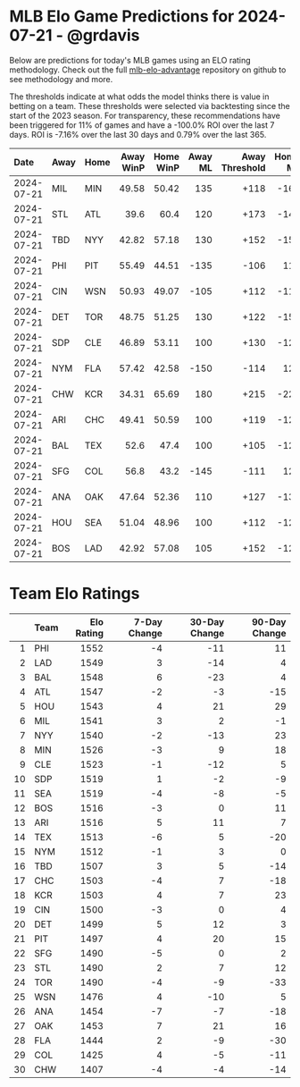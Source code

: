 # MLB Elo Game Predictions for 2024-07-21 - @grdavis
Below are predictions for today's MLB games using an ELO rating methodology. Check out the full [mlb-elo-advantage](https://github.com/grdavis/mlb-elo-advantage) repository on github to see methodology and more.

The thresholds indicate at what odds the model thinks there is value in betting on a team. These thresholds were selected via backtesting since the start of the 2023 season. For transparency, these recommendations have been triggered for 11% of games and have a -100.0% ROI over the last 7 days. ROI is -7.16% over the last 30 days and 0.79% over the last 365.

| Date       | Away   | Home   |   Away WinP |   Home WinP |   Away ML |   Away Threshold |   Home ML |   Home Threshold |
|:-----------|:-------|:-------|------------:|------------:|----------:|-----------------:|----------:|-----------------:|
| 2024-07-21 | MIL    | MIN    |       49.58 |       50.42 |       135 |             +118 |      -160 |             +114 |
| 2024-07-21 | STL    | ATL    |       39.6  |       60.4  |       120 |             +173 |      -145 |             -127 |
| 2024-07-21 | TBD    | NYY    |       42.82 |       57.18 |       130 |             +152 |      -155 |             -113 |
| 2024-07-21 | PHI    | PIT    |       55.49 |       44.51 |      -135 |             -106 |       115 |             +143 |
| 2024-07-21 | CIN    | WSN    |       50.93 |       49.07 |      -105 |             +112 |      -115 |             +120 |
| 2024-07-21 | DET    | TOR    |       48.75 |       51.25 |       130 |             +122 |      -155 |             +111 |
| 2024-07-21 | SDP    | CLE    |       46.89 |       53.11 |       100 |             +130 |      -120 |             +103 |
| 2024-07-21 | NYM    | FLA    |       57.42 |       42.58 |      -150 |             -114 |       125 |             +154 |
| 2024-07-21 | CHW    | KCR    |       34.31 |       65.69 |       180 |             +215 |      -225 |             -155 |
| 2024-07-21 | ARI    | CHC    |       49.41 |       50.59 |       100 |             +119 |      -120 |             +113 |
| 2024-07-21 | BAL    | TEX    |       52.6  |       47.4  |       100 |             +105 |      -120 |             +128 |
| 2024-07-21 | SFG    | COL    |       56.8  |       43.2  |      -145 |             -111 |       120 |             +150 |
| 2024-07-21 | ANA    | OAK    |       47.64 |       52.36 |       110 |             +127 |      -130 |             +106 |
| 2024-07-21 | HOU    | SEA    |       51.04 |       48.96 |       100 |             +112 |      -120 |             +121 |
| 2024-07-21 | BOS    | LAD    |       42.92 |       57.08 |       105 |             +152 |      -125 |             -112 |

# Team Elo Ratings
|    | Team   |   Elo Rating |   7-Day Change |   30-Day Change |   90-Day Change |
|---:|:-------|-------------:|---------------:|----------------:|----------------:|
|  1 | PHI    |         1552 |             -4 |             -11 |              11 |
|  2 | LAD    |         1549 |              3 |             -14 |               4 |
|  3 | BAL    |         1548 |              6 |             -23 |               4 |
|  4 | ATL    |         1547 |             -2 |              -3 |             -15 |
|  5 | HOU    |         1543 |              4 |              21 |              29 |
|  6 | MIL    |         1541 |              3 |               2 |              -1 |
|  7 | NYY    |         1540 |             -2 |             -13 |              23 |
|  8 | MIN    |         1526 |             -3 |               9 |              18 |
|  9 | CLE    |         1523 |             -1 |             -12 |               5 |
| 10 | SDP    |         1519 |              1 |              -2 |              -9 |
| 11 | SEA    |         1519 |             -4 |              -8 |              -5 |
| 12 | BOS    |         1516 |             -3 |               0 |              11 |
| 13 | ARI    |         1516 |              5 |              11 |               7 |
| 14 | TEX    |         1513 |             -6 |               5 |             -20 |
| 15 | NYM    |         1512 |             -1 |               3 |               0 |
| 16 | TBD    |         1507 |              3 |               5 |             -14 |
| 17 | CHC    |         1503 |             -4 |               7 |             -18 |
| 18 | KCR    |         1503 |              4 |               7 |              23 |
| 19 | CIN    |         1500 |             -3 |               0 |               4 |
| 20 | DET    |         1499 |              5 |              12 |               3 |
| 21 | PIT    |         1497 |              4 |              20 |              15 |
| 22 | SFG    |         1490 |             -5 |               0 |               2 |
| 23 | STL    |         1490 |              2 |               7 |              12 |
| 24 | TOR    |         1490 |             -4 |              -9 |             -33 |
| 25 | WSN    |         1476 |              4 |             -10 |               5 |
| 26 | ANA    |         1454 |             -7 |              -7 |             -18 |
| 27 | OAK    |         1453 |              7 |              21 |              16 |
| 28 | FLA    |         1444 |              2 |              -9 |             -30 |
| 29 | COL    |         1425 |              4 |              -5 |             -11 |
| 30 | CHW    |         1407 |             -4 |              -4 |             -14 |